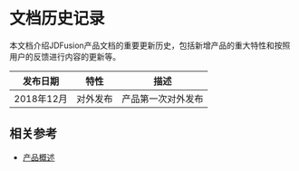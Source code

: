 # 文档历史记录

本文档介绍JDFusion产品文档的重要更新历史，包括新增产品的重大特性和按照用户的反馈进行内容的更新等。

|  发布日期  | 特性         | 描述                                                       |
| :--------: | ------------ | ---------------------------------------------------------- |
| 2018年12月  | 对外发布     | 产品第一次对外发布                                         |



## 相关参考

- [产品概述](https://github.com/jdcloudcom/cn/blob/JDFusion/documentation/Hybrid-Cloud/JDFusion/Getting-Started/Anti-JDFusion-Basic-Started.md)
